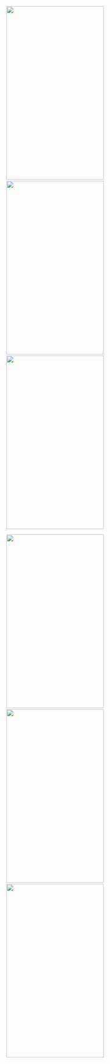 

<img src="https://github.com/Hi-Sen/React-Antd-demo-one/blob/master/src/img/rn1.jpg" width=256 height=456/>&nbsp;&nbsp;&nbsp;&nbsp;&nbsp;&nbsp;&nbsp;&nbsp;&nbsp;<img src="https://github.com/Hi-Sen/React-Antd-demo-one/blob/master/src/img/rn2.jpg" width=256 height=456/>&nbsp;&nbsp;&nbsp;&nbsp;&nbsp;&nbsp;&nbsp;&nbsp;&nbsp;<img src="https://github.com/Hi-Sen/React-Antd-demo-one/blob/master/src/img/rn3.png" width=256 height=456 />

<img src="https://github.com/Hi-Sen/React-Antd-demo-one/blob/master/src/img/rn4.png" width=256 height=456 />&nbsp;&nbsp;&nbsp;&nbsp;&nbsp;&nbsp;&nbsp;&nbsp;&nbsp;<img src="https://github.com/Hi-Sen/React-Antd-demo-one/blob/master/src/img/rn5.png" width=256 height=456 />&nbsp;&nbsp;&nbsp;&nbsp;&nbsp;&nbsp;&nbsp;&nbsp;&nbsp;<img src="https://github.com/Hi-Sen/React-Antd-demo-one/blob/master/src/img/rn6.jpg" width=256 height=456 />


